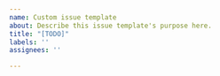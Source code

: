 ```yaml
---
name: Custom issue template
about: Describe this issue template's purpose here.
title: "[TODO]"
labels: ''
assignees: ''

---
```



